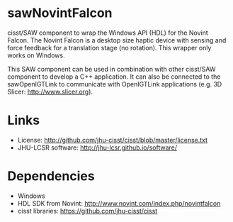 sawNovintFalcon
===============

cisst/SAW component to wrap the Windows API (HDL) for the Novint
Falcon.  The Novint Falcon is a desktop size haptic device with
sensing and force feedback for a translation stage (no rotation).
This wrapper only works on Windows.

This SAW component can be used in combination with other cisst/SAW
component to develop a C++ application.  It can also be connected to
the sawOpenIGTLink to communicate with OpenIGTLink applications
(e.g. 3D Slicer: http://www.slicer.org).

Links
=====

 * License: http://github.com/jhu-cisst/cisst/blob/master/license.txt
 * JHU-LCSR software: http://jhu-lcsr.github.io/software/
 
Dependencies
============

 * Windows
 * HDL SDK from Novint: http://www.novint.com/index.php/novintfalcon
 * cisst libraries: https://github.com/jhu-cisst/cisst
 
